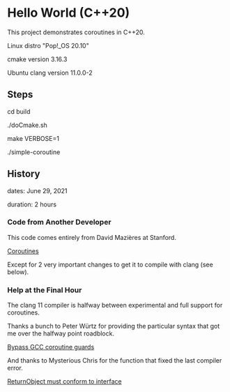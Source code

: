 # Hello World (C++20)

This project demonstrates coroutines in C++20.

Linux distro "Pop!_OS 20.10"

cmake version 3.16.3

Ubuntu clang version 11.0.0-2

## Steps

cd build

./doCmake.sh

make VERBOSE=1

./simple-coroutine

## History

dates: June 29, 2021

duration: 2 hours

### Code from Another Developer

This code comes entirely from David Mazières at Stanford.

[Coroutines](https://www.scs.stanford.edu/~dm/blog/c++-coroutines.html)

Except for 2 very important changes to get it to compile with clang (see below).

### Help at the Final Hour

The clang 11 compiler is halfway between experimental and full support for coroutines.

Thanks a bunch to Peter Würtz for providing the particular syntax that got me over the halfway point roadblock.

[Bypass GCC coroutine guards](https://bugreports.qt.io/browse/QTCREATORBUG-24634?gerritReviewStatus=Open)

And thanks to Mysterious Chris for the function that fixed the last compiler error.

[ReturnObject must conform to interface](https://stackoverflow.com/questions/67306337/a-coroutines-promise-must-declare-either-return-value-or-return-void-erro)





